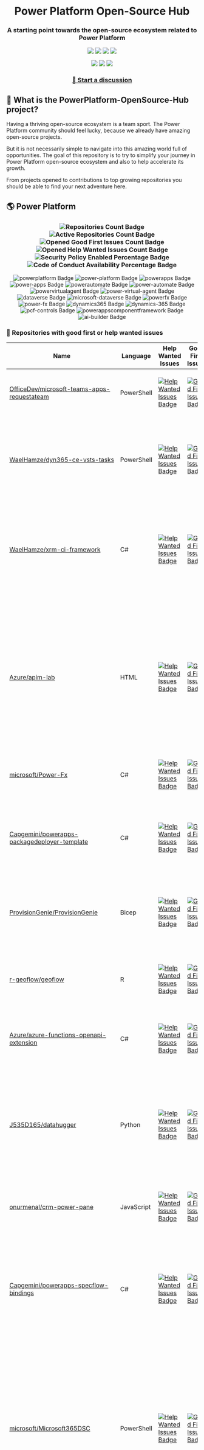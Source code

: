 <p align="center">
    <h1 align="center">
        Power Platform Open-Source Hub
    </h1>
    <h3 align="center">
        A starting point towards the open-source ecosystem related to Power Platform
    </h3>
</p>

<p align="center">
    <a href="https://github.com/rpothin/PowerPlatform-OpenSource-Hub/blob/main/LICENSE" alt="Repository License">
        <img src="https://img.shields.io/github/license/rpothin/PowerPlatform-OpenSource-Hub?color=yellow&label=License" /></a>
    <a href="#watchers" alt="Watchers">
        <img src="https://img.shields.io/github/watchers/rpothin/PowerPlatform-OpenSource-Hub?style=social" /></a>
    <a href="#forks" alt="Forks">
        <img src="https://img.shields.io/github/forks/rpothin/PowerPlatform-OpenSource-Hub?style=social" /></a>
    <a href="#stars" alt="Stars">
        <img src="https://img.shields.io/github/stars/rpothin/PowerPlatform-OpenSource-Hub?style=social" /></a>
</p>

<p align="center">
    <a href="https://github.com/rpothin/PowerPlatform-OpenSource-Hub/actions/workflows/update-github-repositories-details.yml" alt="Update repositories details">
        <img src="https://github.com/rpothin/PowerPlatform-OpenSource-Hub/actions/workflows/update-github-repositories-details.yml/badge.svg" /></a>
    <a href="https://github.com/rpothin/PowerPlatform-OpenSource-Hub/actions/workflows/update-readme-with-github-repositories-details.yml" alt="Update README">
        <img src="https://github.com/rpothin/PowerPlatform-OpenSource-Hub/actions/workflows/update-readme-with-github-repositories-details.yml/badge.svg" /></a>
    <a href="https://github.com/rpothin/PowerPlatform-OpenSource-Hub/actions/workflows/pages/pages-build-deployment" alt="Update website">
        <img src="https://github.com/rpothin/PowerPlatform-OpenSource-Hub/actions/workflows/pages/pages-build-deployment/badge.svg" /></a>
</p>

<h3 align="center">
  <a href="https://github.com/rpothin/PowerPlatform-OpenSource-Hub/discussions/new/choose">📢 Start a discussion</a>
</h3>

## 🏡 What is the PowerPlatform-OpenSource-Hub project?

Having a thriving open-source ecosystem is a team sport.
The Power Platform community should feel lucky, because we already have amazing open-source projects.

But it is not necessarily simple to navigate into this amazing world full of opportunities.
The goal of this repository is to try to simplify your journey in Power Platform open-source ecosystem and also to help accelerate its growth.

From projects opened to contributions to top growing repositories you should be able to find your next adventure here.

## 🌎 Power Platform 

<!--START_SECTION:summary-->
<h3 align='center'>
  <img alt='Repositories Count Badge' src='https://img.shields.io/badge/Repositories-197-602890'>
  <img alt='Active Repositories Count Badge' src='https://img.shields.io/badge/Active_Repositories-108-A24FBF'>
  <img alt='Opened Good First Issues Count Badge' src='https://img.shields.io/badge/Good_First_Issues-16-green'>
  <img alt='Opened Help Wanted Issues Count Badge' src='https://img.shields.io/badge/Help_Wanted_Issues-17-blue'>
  <br/>
  <img alt='Security Policy Enabled Percentage Badge' src='https://img.shields.io/badge/Security_Policy_Enabled_Percentage-21-orange'>
  <img alt='Code of Conduct Availability Percentage Badge' src='https://img.shields.io/badge/Code_of_Conduct_Availability_Percentage-29-9F2B63'>
</h3>

<p align='center'>
  <img alt='powerplatform Badge' src='https://img.shields.io/badge/powerplatform-B29E15'>
  <img alt='power-platform Badge' src='https://img.shields.io/badge/power--platform-B31541'>
  <img alt='powerapps Badge' src='https://img.shields.io/badge/powerapps-E5EFA5'>
  <img alt='power-apps Badge' src='https://img.shields.io/badge/power--apps-690901'>
  <img alt='powerautomate Badge' src='https://img.shields.io/badge/powerautomate-2DA799'>
  <img alt='power-automate Badge' src='https://img.shields.io/badge/power--automate-EFC926'>
  <img alt='powervirtualagent Badge' src='https://img.shields.io/badge/powervirtualagent-153A81'>
  <img alt='power-virtual-agent Badge' src='https://img.shields.io/badge/power--virtual--agent-758A5F'>
  <img alt='dataverse Badge' src='https://img.shields.io/badge/dataverse-35A35F'>
  <img alt='microsoft-dataverse Badge' src='https://img.shields.io/badge/microsoft--dataverse-E8DD64'>
  <img alt='powerfx Badge' src='https://img.shields.io/badge/powerfx-F20944'>
  <img alt='power-fx Badge' src='https://img.shields.io/badge/power--fx-C32B1B'>
  <img alt='dynamics365 Badge' src='https://img.shields.io/badge/dynamics365-CBED4C'>
  <img alt='dynamics-365 Badge' src='https://img.shields.io/badge/dynamics--365-73AEEB'>
  <img alt='pcf-controls Badge' src='https://img.shields.io/badge/pcf--controls-8A752F'>
  <img alt='powerappscomponentframework Badge' src='https://img.shields.io/badge/powerappscomponentframework-4E57F9'>
  <img alt='ai-builder Badge' src='https://img.shields.io/badge/ai--builder-8EAB81'>
</p>
<!--END_SECTION:summary-->

### 💭 Repositories with good first or help wanted issues

<!--START_SECTION:repositories-opened-to-contribution-->
|Name|Language|Help Wanted Issues|Good First Issues|Topics|
|----|--------|------------------|-----------------|------|
|[OfficeDev/microsoft-teams-apps-requestateam](https://github.com/OfficeDev/microsoft-teams-apps-requestateam)|PowerShell|[![Help Wanted Issues Badge](https://img.shields.io/badge/30-blue)](https://github.com/OfficeDev/microsoft-teams-apps-requestateam/labels/help%20wanted)|[![Good First Issues Badge](https://img.shields.io/badge/17-green)](https://github.com/OfficeDev/microsoft-teams-apps-requestateam/labels/good%20first%20issue)|![microsoft Badge](https://img.shields.io/badge/microsoft-28E39E) ![microsoftteams Badge](https://img.shields.io/badge/microsoftteams-9BD06D) ![powerapps Badge](https://img.shields.io/badge/powerapps-E21AB4) ![powerautomate Badge](https://img.shields.io/badge/powerautomate-F8F106) ![logicapps Badge](https://img.shields.io/badge/logicapps-F1B723) ![azure Badge](https://img.shields.io/badge/azure-6C41FD)|
|[WaelHamze/dyn365-ce-vsts-tasks](https://github.com/WaelHamze/dyn365-ce-vsts-tasks)|PowerShell|[![Help Wanted Issues Badge](https://img.shields.io/badge/30-blue)](https://github.com/WaelHamze/dyn365-ce-vsts-tasks/labels/help%20wanted)|[![Good First Issues Badge](https://img.shields.io/badge/0-green)](https://github.com/WaelHamze/dyn365-ce-vsts-tasks/labels/good%20first%20issue)|![devops Badge](https://img.shields.io/badge/devops-5CB2D3) ![continuous-integration Badge](https://img.shields.io/badge/continuous--integration-72EC68) ![continuous-delivery Badge](https://img.shields.io/badge/continuous--delivery-879847) ![continuous-deployment Badge](https://img.shields.io/badge/continuous--deployment-C9403E) ![dynamics-365 Badge](https://img.shields.io/badge/dynamics--365-6EFC2F) ![powershell Badge](https://img.shields.io/badge/powershell-6477AA) ![msdyn365 Badge](https://img.shields.io/badge/msdyn365-EDB5CB) ![crm Badge](https://img.shields.io/badge/crm-BBDACB) ![dynamics Badge](https://img.shields.io/badge/dynamics-74A9C0) ![build-automation Badge](https://img.shields.io/badge/build--automation-12D392) ![release-automation Badge](https://img.shields.io/badge/release--automation-2E6985)|
|[WaelHamze/xrm-ci-framework](https://github.com/WaelHamze/xrm-ci-framework)|C#|[![Help Wanted Issues Badge](https://img.shields.io/badge/11-blue)](https://github.com/WaelHamze/xrm-ci-framework/labels/help%20wanted)|[![Good First Issues Badge](https://img.shields.io/badge/0-green)](https://github.com/WaelHamze/xrm-ci-framework/labels/good%20first%20issue)|![devops Badge](https://img.shields.io/badge/devops-69F1D3) ![continuous-integration Badge](https://img.shields.io/badge/continuous--integration-1E48F9) ![continuous-delivery Badge](https://img.shields.io/badge/continuous--delivery-31E8EE) ![continuous-deployment Badge](https://img.shields.io/badge/continuous--deployment-4FAEF3) ![crm Badge](https://img.shields.io/badge/crm-B4FE69) ![dynamics Badge](https://img.shields.io/badge/dynamics-B27F6E) ![msdyn365 Badge](https://img.shields.io/badge/msdyn365-D63AA7) ![dynamics-365 Badge](https://img.shields.io/badge/dynamics--365-8E5C8B) ![powershell Badge](https://img.shields.io/badge/powershell-DD6753) ![scripts Badge](https://img.shields.io/badge/scripts-E1D0C2) ![build-automation Badge](https://img.shields.io/badge/build--automation-371C6E) ![release-automation Badge](https://img.shields.io/badge/release--automation-18F1DA)|
|[Azure/apim-lab](https://github.com/Azure/apim-lab)|HTML|[![Help Wanted Issues Badge](https://img.shields.io/badge/4-blue)](https://github.com/Azure/apim-lab/labels/help%20wanted)|[![Good First Issues Badge](https://img.shields.io/badge/5-green)](https://github.com/Azure/apim-lab/labels/good%20first%20issue)|![api-rest Badge](https://img.shields.io/badge/api--rest-58EFAB) ![api-management Badge](https://img.shields.io/badge/api--management-D57CA8) ![oauth2 Badge](https://img.shields.io/badge/oauth2-1ED095) ![azure-api-management Badge](https://img.shields.io/badge/azure--api--management-67034D) ![json-api Badge](https://img.shields.io/badge/json--api-15C77B) ![azure-active-directory Badge](https://img.shields.io/badge/azure--active--directory-6BD2A7) ![key-vault Badge](https://img.shields.io/badge/key--vault-9EEA95) ![managed-identities Badge](https://img.shields.io/badge/managed--identities-E871FE) ![microsoft Badge](https://img.shields.io/badge/microsoft-96AC34) ![powerapps Badge](https://img.shields.io/badge/powerapps-ECC366) ![ci-cd Badge](https://img.shields.io/badge/ci--cd-702EF3) ![azure-devops Badge](https://img.shields.io/badge/azure--devops-3A9A0C) ![azure-resource-manager Badge](https://img.shields.io/badge/azure--resource--manager-6337A3) ![api-gateway Badge](https://img.shields.io/badge/api--gateway-A2E0EF) ![api-documentation Badge](https://img.shields.io/badge/api--documentation-0160A1) ![swagger Badge](https://img.shields.io/badge/swagger-5D8F3F) ![openapi Badge](https://img.shields.io/badge/openapi-43800E) ![azure-resource-templates Badge](https://img.shields.io/badge/azure--resource--templates-28A24A)|
|[microsoft/Power-Fx](https://github.com/microsoft/Power-Fx)|C#|[![Help Wanted Issues Badge](https://img.shields.io/badge/0-blue)](https://github.com/microsoft/Power-Fx/labels/help%20wanted)|[![Good First Issues Badge](https://img.shields.io/badge/8-green)](https://github.com/microsoft/Power-Fx/labels/good%20first%20issue)|![power-fx Badge](https://img.shields.io/badge/power--fx-583EFA) ![powerfx Badge](https://img.shields.io/badge/powerfx-C130DC)|
|[Capgemini/powerapps-packagedeployer-template](https://github.com/Capgemini/powerapps-packagedeployer-template)|C#|[![Help Wanted Issues Badge](https://img.shields.io/badge/0-blue)](https://github.com/Capgemini/powerapps-packagedeployer-template/labels/help%20wanted)|[![Good First Issues Badge](https://img.shields.io/badge/5-green)](https://github.com/Capgemini/powerapps-packagedeployer-template/labels/good%20first%20issue)|![dyanmics-365 Badge](https://img.shields.io/badge/dyanmics--365-5F0C09) ![dynamics Badge](https://img.shields.io/badge/dynamics-54E9D8) ![dynamics-crm Badge](https://img.shields.io/badge/dynamics--crm-4A43C3) ![alm Badge](https://img.shields.io/badge/alm-786B25) ![continuous-deployment Badge](https://img.shields.io/badge/continuous--deployment-A544A0) ![continuous-delivery Badge](https://img.shields.io/badge/continuous--delivery-2E7238) ![powerapps Badge](https://img.shields.io/badge/powerapps-56DF20) ![package-deployer Badge](https://img.shields.io/badge/package--deployer-8148F1) ![power-apps Badge](https://img.shields.io/badge/power--apps-D95BED) ![power-platform Badge](https://img.shields.io/badge/power--platform-57B6A8) ![microsoft Badge](https://img.shields.io/badge/microsoft-DCA771)|
|[ProvisionGenie/ProvisionGenie](https://github.com/ProvisionGenie/ProvisionGenie)|Bicep|[![Help Wanted Issues Badge](https://img.shields.io/badge/3-blue)](https://github.com/ProvisionGenie/ProvisionGenie/labels/help%20wanted)|[![Good First Issues Badge](https://img.shields.io/badge/2-green)](https://github.com/ProvisionGenie/ProvisionGenie/labels/good%20first%20issue)|![microsoftteams Badge](https://img.shields.io/badge/microsoftteams-677C3D) ![powerplatform Badge](https://img.shields.io/badge/powerplatform-9371E6) ![logicapps Badge](https://img.shields.io/badge/logicapps-ED30DB) ![microsoft-teams Badge](https://img.shields.io/badge/microsoft--teams-261E51) ![azure Badge](https://img.shields.io/badge/azure-600E25) ![microsoft Badge](https://img.shields.io/badge/microsoft-CE710D) ![hacktoberfest Badge](https://img.shields.io/badge/hacktoberfest-605758)|
|[r-geoflow/geoflow](https://github.com/r-geoflow/geoflow)|R|[![Help Wanted Issues Badge](https://img.shields.io/badge/5-blue)](https://github.com/r-geoflow/geoflow/labels/help%20wanted)|[![Good First Issues Badge](https://img.shields.io/badge/0-green)](https://github.com/r-geoflow/geoflow/labels/good%20first%20issue)|![r Badge](https://img.shields.io/badge/r-279E0F) ![geospatial Badge](https://img.shields.io/badge/geospatial-D8E301) ![spatial Badge](https://img.shields.io/badge/spatial-5AB60D) ![workflow Badge](https://img.shields.io/badge/workflow-7B03C1) ![data Badge](https://img.shields.io/badge/data-ADB339) ![metadata Badge](https://img.shields.io/badge/metadata-433048) ![fair Badge](https://img.shields.io/badge/fair-DCD227) ![inspire Badge](https://img.shields.io/badge/inspire-34EE37) ![iso Badge](https://img.shields.io/badge/iso-B4A2F5) ![ogc Badge](https://img.shields.io/badge/ogc-E6BB2E) ![orchestrator Badge](https://img.shields.io/badge/orchestrator-FCEFE6) ![zenodo Badge](https://img.shields.io/badge/zenodo-442C02) ![dataverse Badge](https://img.shields.io/badge/dataverse-45B100) ![postgis Badge](https://img.shields.io/badge/postgis-E284B3) ![ocs Badge](https://img.shields.io/badge/ocs-8434C6)|
|[Azure/azure-functions-openapi-extension](https://github.com/Azure/azure-functions-openapi-extension)|C#|[![Help Wanted Issues Badge](https://img.shields.io/badge/0-blue)](https://github.com/Azure/azure-functions-openapi-extension/labels/help%20wanted)|[![Good First Issues Badge](https://img.shields.io/badge/4-green)](https://github.com/Azure/azure-functions-openapi-extension/labels/good%20first%20issue)|![azure-functions Badge](https://img.shields.io/badge/azure--functions-97162A) ![swagger-ui Badge](https://img.shields.io/badge/swagger--ui-B17A92) ![hacktoberfest Badge](https://img.shields.io/badge/hacktoberfest-599F44) ![azure Badge](https://img.shields.io/badge/azure-984875) ![openapi Badge](https://img.shields.io/badge/openapi-D67440) ![power-platform Badge](https://img.shields.io/badge/power--platform-7BD5D5)|
|[J535D165/datahugger](https://github.com/J535D165/datahugger)|Python|[![Help Wanted Issues Badge](https://img.shields.io/badge/4-blue)](https://github.com/J535D165/datahugger/labels/help%20wanted)|[![Good First Issues Badge](https://img.shields.io/badge/0-green)](https://github.com/J535D165/datahugger/labels/good%20first%20issue)|![scientific Badge](https://img.shields.io/badge/scientific-E63917) ![scientific-data Badge](https://img.shields.io/badge/scientific--data-008180) ![cli Badge](https://img.shields.io/badge/cli-12ABB7) ![data Badge](https://img.shields.io/badge/data-AF50ED) ![dataverse Badge](https://img.shields.io/badge/dataverse-748EA0) ![dryad Badge](https://img.shields.io/badge/dryad-2A1590) ![figshare Badge](https://img.shields.io/badge/figshare-0D911B) ![github Badge](https://img.shields.io/badge/github-F10E43) ![python Badge](https://img.shields.io/badge/python-BFDDC5) ![repository Badge](https://img.shields.io/badge/repository-10D4EA) ![research Badge](https://img.shields.io/badge/research-A9538F) ![research-data-management Badge](https://img.shields.io/badge/research--data--management-F7DD1B) ![science Badge](https://img.shields.io/badge/science-4BDF0C) ![utrecht-university Badge](https://img.shields.io/badge/utrecht--university-98933A) ![zenodo Badge](https://img.shields.io/badge/zenodo-32AB5C) ![datacite Badge](https://img.shields.io/badge/datacite-ABBD68) ![dataone Badge](https://img.shields.io/badge/dataone-FBF7ED) ![mendeley-data Badge](https://img.shields.io/badge/mendeley--data-B4E124) ![rdm Badge](https://img.shields.io/badge/rdm-1E3395)|
|[onurmenal/crm-power-pane](https://github.com/onurmenal/crm-power-pane)|JavaScript|[![Help Wanted Issues Badge](https://img.shields.io/badge/1-blue)](https://github.com/onurmenal/crm-power-pane/labels/help%20wanted)|[![Good First Issues Badge](https://img.shields.io/badge/3-green)](https://github.com/onurmenal/crm-power-pane/labels/good%20first%20issue)|![dynamics-crm Badge](https://img.shields.io/badge/dynamics--crm-323CBA) ![dynamics-365 Badge](https://img.shields.io/badge/dynamics--365-2127EB) ![browser-extension Badge](https://img.shields.io/badge/browser--extension-816D80) ![crm Badge](https://img.shields.io/badge/crm-148AA2)|
|[Capgemini/powerapps-specflow-bindings](https://github.com/Capgemini/powerapps-specflow-bindings)|C#|[![Help Wanted Issues Badge](https://img.shields.io/badge/0-blue)](https://github.com/Capgemini/powerapps-specflow-bindings/labels/help%20wanted)|[![Good First Issues Badge](https://img.shields.io/badge/4-green)](https://github.com/Capgemini/powerapps-specflow-bindings/labels/good%20first%20issue)|![dynamics-365 Badge](https://img.shields.io/badge/dynamics--365-2A327C) ![dynamics Badge](https://img.shields.io/badge/dynamics-44CFBD) ![dynamics-crm Badge](https://img.shields.io/badge/dynamics--crm-ED24AB) ![specflow Badge](https://img.shields.io/badge/specflow-0C26C4) ![automated-testing Badge](https://img.shields.io/badge/automated--testing-840886) ![automated-tests Badge](https://img.shields.io/badge/automated--tests-88F40A) ![ui-testing Badge](https://img.shields.io/badge/ui--testing-40E6EF) ![xrm Badge](https://img.shields.io/badge/xrm-FCED79) ![powerapps Badge](https://img.shields.io/badge/powerapps-475E76) ![cds Badge](https://img.shields.io/badge/cds-1161C3) ![bindings Badge](https://img.shields.io/badge/bindings-418457) ![specflow-steps Badge](https://img.shields.io/badge/specflow--steps-A03E89) ![test-automation Badge](https://img.shields.io/badge/test--automation-BEA3CB) ![testing Badge](https://img.shields.io/badge/testing-F3BD69) ![specflow-bindings Badge](https://img.shields.io/badge/specflow--bindings-069F84) ![uci Badge](https://img.shields.io/badge/uci-E2F920) ![power-apps Badge](https://img.shields.io/badge/power--apps-06E9C1) ![power-platform Badge](https://img.shields.io/badge/power--platform-0B8716) ![microsoft Badge](https://img.shields.io/badge/microsoft-DB7742)|
|[microsoft/Microsoft365DSC](https://github.com/microsoft/Microsoft365DSC)|PowerShell|[![Help Wanted Issues Badge](https://img.shields.io/badge/3-blue)](https://github.com/microsoft/Microsoft365DSC/labels/help%20wanted)|[![Good First Issues Badge](https://img.shields.io/badge/0-green)](https://github.com/microsoft/Microsoft365DSC/labels/good%20first%20issue)|![microsoft365 Badge](https://img.shields.io/badge/microsoft365-399237) ![powershell Badge](https://img.shields.io/badge/powershell-E6AC79) ![monitoring Badge](https://img.shields.io/badge/monitoring-965BFA) ![desiredstateconfiguration Badge](https://img.shields.io/badge/desiredstateconfiguration-FFEB9D) ![configuration-as-code Badge](https://img.shields.io/badge/configuration--as--code-A0597D) ![devops Badge](https://img.shields.io/badge/devops-22F551) ![office365 Badge](https://img.shields.io/badge/office365-251598) ![sharepoint Badge](https://img.shields.io/badge/sharepoint-32F6EA) ![onedrive Badge](https://img.shields.io/badge/onedrive-C0898F) ![powerplatform Badge](https://img.shields.io/badge/powerplatform-697EA8) ![teams Badge](https://img.shields.io/badge/teams-468E54) ![microsoft Badge](https://img.shields.io/badge/microsoft-46D713) ![securityandcompliance Badge](https://img.shields.io/badge/securityandcompliance-F60CC1) ![skypeforbusiness Badge](https://img.shields.io/badge/skypeforbusiness-66ACD7) ![azuread Badge](https://img.shields.io/badge/azuread-DF8E10) ![exchangeonline Badge](https://img.shields.io/badge/exchangeonline-C8259A) ![intune Badge](https://img.shields.io/badge/intune-D6F848) ![hacktoberfest Badge](https://img.shields.io/badge/hacktoberfest-356E5C)|
|[Capgemini/powerapps-project-template](https://github.com/Capgemini/powerapps-project-template)|C#|[![Help Wanted Issues Badge](https://img.shields.io/badge/0-blue)](https://github.com/Capgemini/powerapps-project-template/labels/help%20wanted)|[![Good First Issues Badge](https://img.shields.io/badge/3-green)](https://github.com/Capgemini/powerapps-project-template/labels/good%20first%20issue)|![powerapps Badge](https://img.shields.io/badge/powerapps-9F0593) ![power-apps Badge](https://img.shields.io/badge/power--apps-68C2AB) ![dynamics-365 Badge](https://img.shields.io/badge/dynamics--365-D7D234) ![dynamics Badge](https://img.shields.io/badge/dynamics-0C1017) ![dynamics-crm Badge](https://img.shields.io/badge/dynamics--crm-37EAB9) ![powerplatform Badge](https://img.shields.io/badge/powerplatform-B74B18) ![power-platform Badge](https://img.shields.io/badge/power--platform-2D1F3E) ![yeoman-generator Badge](https://img.shields.io/badge/yeoman--generator-E21A23) ![microsoft Badge](https://img.shields.io/badge/microsoft-ACDBDB)|
|[Capgemini/xrm-datamigration](https://github.com/Capgemini/xrm-datamigration)|C#|[![Help Wanted Issues Badge](https://img.shields.io/badge/0-blue)](https://github.com/Capgemini/xrm-datamigration/labels/help%20wanted)|[![Good First Issues Badge](https://img.shields.io/badge/2-green)](https://github.com/Capgemini/xrm-datamigration/labels/good%20first%20issue)|![power-apps Badge](https://img.shields.io/badge/power--apps-800BA8) ![power-platform Badge](https://img.shields.io/badge/power--platform-AC76CC) ![dynamics-365 Badge](https://img.shields.io/badge/dynamics--365-B9AC7C) ![dynamics-crm Badge](https://img.shields.io/badge/dynamics--crm-3DB133) ![dynamics Badge](https://img.shields.io/badge/dynamics-0E12BC) ![common-data-service Badge](https://img.shields.io/badge/common--data--service-367695) ![cds Badge](https://img.shields.io/badge/cds-261825) ![microsoft Badge](https://img.shields.io/badge/microsoft-45C4BF) ![powerplatform Badge](https://img.shields.io/badge/powerplatform-EEB9F2)|
|[ewingjm/development-hub](https://github.com/ewingjm/development-hub)|C#|[![Help Wanted Issues Badge](https://img.shields.io/badge/0-blue)](https://github.com/ewingjm/development-hub/labels/help%20wanted)|[![Good First Issues Badge](https://img.shields.io/badge/2-green)](https://github.com/ewingjm/development-hub/labels/good%20first%20issue)|![powerapps Badge](https://img.shields.io/badge/powerapps-A750BD) ![powerapps-solutions Badge](https://img.shields.io/badge/powerapps--solutions-46470B) ![powerplatform Badge](https://img.shields.io/badge/powerplatform-6AA7CF) ![dynamics Badge](https://img.shields.io/badge/dynamics-355EC1) ![dynamics-crm Badge](https://img.shields.io/badge/dynamics--crm-2728D3) ![dynamics365 Badge](https://img.shields.io/badge/dynamics365-9EE93A) ![dynamics-365 Badge](https://img.shields.io/badge/dynamics--365-C2FC54) ![dynamics-crm-online Badge](https://img.shields.io/badge/dynamics--crm--online-A6198A) ![common-data-service Badge](https://img.shields.io/badge/common--data--service-A773D3) ![cds Badge](https://img.shields.io/badge/cds-4C4F60) ![ci Badge](https://img.shields.io/badge/ci-EE1480) ![continuous-integration Badge](https://img.shields.io/badge/continuous--integration-231C40) ![devops Badge](https://img.shields.io/badge/devops-089E2E) ![azure-devops Badge](https://img.shields.io/badge/azure--devops-6385E5)|
|[scottdurow/dataverse-gen](https://github.com/scottdurow/dataverse-gen)|TypeScript|[![Help Wanted Issues Badge](https://img.shields.io/badge/2-blue)](https://github.com/scottdurow/dataverse-gen/labels/help%20wanted)|[![Good First Issues Badge](https://img.shields.io/badge/0-green)](https://github.com/scottdurow/dataverse-gen/labels/good%20first%20issue)|![cds Badge](https://img.shields.io/badge/cds-7EB414) ![codegen Badge](https://img.shields.io/badge/codegen-2DDF69) ![common-data-service Badge](https://img.shields.io/badge/common--data--service-0B6EC8) ![dataverse Badge](https://img.shields.io/badge/dataverse-C9F353)|
|[OliverFlint/XrmTypesGen](https://github.com/OliverFlint/XrmTypesGen)|TypeScript|[![Help Wanted Issues Badge](https://img.shields.io/badge/2-blue)](https://github.com/OliverFlint/XrmTypesGen/labels/help%20wanted)|[![Good First Issues Badge](https://img.shields.io/badge/0-green)](https://github.com/OliverFlint/XrmTypesGen/labels/good%20first%20issue)|![dynmaics Badge](https://img.shields.io/badge/dynmaics-1573C8) ![356 Badge](https://img.shields.io/badge/356-2C9950) ![typescript Badge](https://img.shields.io/badge/typescript-C4F8EB) ![javascript Badge](https://img.shields.io/badge/javascript-1C5BE8) ![dataverse Badge](https://img.shields.io/badge/dataverse-2DD237) ![powerapps Badge](https://img.shields.io/badge/powerapps-A73116) ![dynamics-365 Badge](https://img.shields.io/badge/dynamics--365-29480A)|
|[pnp/provision-assist-m365](https://github.com/pnp/provision-assist-m365)|PowerShell|[![Help Wanted Issues Badge](https://img.shields.io/badge/1-blue)](https://github.com/pnp/provision-assist-m365/labels/help%20wanted)|[![Good First Issues Badge](https://img.shields.io/badge/1-green)](https://github.com/pnp/provision-assist-m365/labels/good%20first%20issue)|![microsoftteams Badge](https://img.shields.io/badge/microsoftteams-FDAEA5) ![powerapps Badge](https://img.shields.io/badge/powerapps-ED409E) ![powerapps-solutions Badge](https://img.shields.io/badge/powerapps--solutions-A871F6) ![sharepoint Badge](https://img.shields.io/badge/sharepoint-6D52E3) ![azureautomation Badge](https://img.shields.io/badge/azureautomation-1228EE) ![logicapps Badge](https://img.shields.io/badge/logicapps-F58F98) ![powerautomate Badge](https://img.shields.io/badge/powerautomate-D79E38) ![powershell Badge](https://img.shields.io/badge/powershell-98E298) ![provisioning Badge](https://img.shields.io/badge/provisioning-EBE0CD)|
|[microsoft/powercat-creator-kit](https://github.com/microsoft/powercat-creator-kit)|CSS|[![Help Wanted Issues Badge](https://img.shields.io/badge/0-blue)](https://github.com/microsoft/powercat-creator-kit/labels/help%20wanted)|[![Good First Issues Badge](https://img.shields.io/badge/2-green)](https://github.com/microsoft/powercat-creator-kit/labels/good%20first%20issue)|![pcf Badge](https://img.shields.io/badge/pcf-7EEED7) ![powerapps Badge](https://img.shields.io/badge/powerapps-0D3103)|
|[scottdurow/RibbonWorkbench](https://github.com/scottdurow/RibbonWorkbench)|JavaScript|[![Help Wanted Issues Badge](https://img.shields.io/badge/1-blue)](https://github.com/scottdurow/RibbonWorkbench/labels/help%20wanted)|[![Good First Issues Badge](https://img.shields.io/badge/0-green)](https://github.com/scottdurow/RibbonWorkbench/labels/good%20first%20issue)|![dynamics365 Badge](https://img.shields.io/badge/dynamics365-9CFDA2)|
|[shashisadasivan/SSD365VSAddIn](https://github.com/shashisadasivan/SSD365VSAddIn)|C#|[![Help Wanted Issues Badge](https://img.shields.io/badge/0-blue)](https://github.com/shashisadasivan/SSD365VSAddIn/labels/help%20wanted)|[![Good First Issues Badge](https://img.shields.io/badge/1-green)](https://github.com/shashisadasivan/SSD365VSAddIn/labels/good%20first%20issue)|![d365fo Badge](https://img.shields.io/badge/d365fo-548F86) ![d365 Badge](https://img.shields.io/badge/d365-38D513) ![visual-studio-extension Badge](https://img.shields.io/badge/visual--studio--extension-742252) ![dynamics-365 Badge](https://img.shields.io/badge/dynamics--365-9C2365)|
|[abvogel/Microsoft.Xrm.DevOps.Data](https://github.com/abvogel/Microsoft.Xrm.DevOps.Data)|C#|[![Help Wanted Issues Badge](https://img.shields.io/badge/0-blue)](https://github.com/abvogel/Microsoft.Xrm.DevOps.Data/labels/help%20wanted)|[![Good First Issues Badge](https://img.shields.io/badge/1-green)](https://github.com/abvogel/Microsoft.Xrm.DevOps.Data/labels/good%20first%20issue)|![dynamics-crm Badge](https://img.shields.io/badge/dynamics--crm-3A373E) ![c-sharp Badge](https://img.shields.io/badge/c--sharp-590CD0) ![dynamics Badge](https://img.shields.io/badge/dynamics-89EC84) ![dynamics-365 Badge](https://img.shields.io/badge/dynamics--365-6702E6) ![dynamics-crm-online Badge](https://img.shields.io/badge/dynamics--crm--online-68FE9C) ![devops-tools Badge](https://img.shields.io/badge/devops--tools-BEE0E6) ![data-migration-tool Badge](https://img.shields.io/badge/data--migration--tool-A790B3) ![crm-configuration-migration Badge](https://img.shields.io/badge/crm--configuration--migration-B8E6AE) ![package-deployer Badge](https://img.shields.io/badge/package--deployer-902A39) ![crm-package-deployer Badge](https://img.shields.io/badge/crm--package--deployer-6311AC)|
|[OGcanviz/ChartComponents](https://github.com/OGcanviz/ChartComponents)||[![Help Wanted Issues Badge](https://img.shields.io/badge/0-blue)](https://github.com/OGcanviz/ChartComponents/labels/help%20wanted)|[![Good First Issues Badge](https://img.shields.io/badge/1-green)](https://github.com/OGcanviz/ChartComponents/labels/good%20first%20issue)|![powerapps Badge](https://img.shields.io/badge/powerapps-CC96BE) ![office365 Badge](https://img.shields.io/badge/office365-A29130) ![powerplatform Badge](https://img.shields.io/badge/powerplatform-84BC9F) ![charts Badge](https://img.shields.io/badge/charts-191CF4) ![graphs Badge](https://img.shields.io/badge/graphs-9E2C79) ![svg Badge](https://img.shields.io/badge/svg-BC8A30) ![components Badge](https://img.shields.io/badge/components-DB5B7D)|
|[PowerPlatformAF/PowerPlatformAF](https://github.com/PowerPlatformAF/PowerPlatformAF)||[![Help Wanted Issues Badge](https://img.shields.io/badge/1-blue)](https://github.com/PowerPlatformAF/PowerPlatformAF/labels/help%20wanted)|[![Good First Issues Badge](https://img.shields.io/badge/0-green)](https://github.com/PowerPlatformAF/PowerPlatformAF/labels/good%20first%20issue)|![powerplatform Badge](https://img.shields.io/badge/powerplatform-ED9457) ![powerapps Badge](https://img.shields.io/badge/powerapps-0F428F) ![powerbi Badge](https://img.shields.io/badge/powerbi-4458D8) ![powerautomate Badge](https://img.shields.io/badge/powerautomate-2D44BC) ![powervirtualagent Badge](https://img.shields.io/badge/powervirtualagent-EDA657) ![dynamics365 Badge](https://img.shields.io/badge/dynamics365-E628AA) ![microsoft Badge](https://img.shields.io/badge/microsoft-432DB8)|
|[MscrmTools/XrmToolBox](https://github.com/MscrmTools/XrmToolBox)|C#|[![Help Wanted Issues Badge](https://img.shields.io/badge/1-blue)](https://github.com/MscrmTools/XrmToolBox/labels/help%20wanted)|[![Good First Issues Badge](https://img.shields.io/badge/0-green)](https://github.com/MscrmTools/XrmToolBox/labels/good%20first%20issue)|![xrmtoolbox Badge](https://img.shields.io/badge/xrmtoolbox-FEE419) ![microsoft-dynamics-crm Badge](https://img.shields.io/badge/microsoft--dynamics--crm-8B1212) ![cds Badge](https://img.shields.io/badge/cds-18234F) ![powerapps Badge](https://img.shields.io/badge/powerapps-648F2D) ![microsoft-dynamics Badge](https://img.shields.io/badge/microsoft--dynamics-1C3FB1) ![microsoft-dataverse Badge](https://img.shields.io/badge/microsoft--dataverse-1B3804)|
|[Power-Maverick/PCF-CustomControlBuilder](https://github.com/Power-Maverick/PCF-CustomControlBuilder)|C#|[![Help Wanted Issues Badge](https://img.shields.io/badge/1-blue)](https://github.com/Power-Maverick/PCF-CustomControlBuilder/labels/help%20wanted)|[![Good First Issues Badge](https://img.shields.io/badge/0-green)](https://github.com/Power-Maverick/PCF-CustomControlBuilder/labels/good%20first%20issue)|![xrmtoolbox Badge](https://img.shields.io/badge/xrmtoolbox-548B76) ![cds Badge](https://img.shields.io/badge/cds-EEFDD1) ![powerapps Badge](https://img.shields.io/badge/powerapps-A319EB) ![dynamics-365 Badge](https://img.shields.io/badge/dynamics--365-B40480) ![pcf Badge](https://img.shields.io/badge/pcf-898C74) ![custom-controls Badge](https://img.shields.io/badge/custom--controls-CB6526) ![powerappscomponentframework Badge](https://img.shields.io/badge/powerappscomponentframework-7F3235)|
|[IQSS/dataverse-client-r](https://github.com/IQSS/dataverse-client-r)|R|[![Help Wanted Issues Badge](https://img.shields.io/badge/1-blue)](https://github.com/IQSS/dataverse-client-r/labels/help%20wanted)|[![Good First Issues Badge](https://img.shields.io/badge/0-green)](https://github.com/IQSS/dataverse-client-r/labels/good%20first%20issue)|![dataverse Badge](https://img.shields.io/badge/dataverse-D45FA5) ![sword Badge](https://img.shields.io/badge/sword-9C33BD) ![r Badge](https://img.shields.io/badge/r-A19129) ![cran Badge](https://img.shields.io/badge/cran-AE955E) ![data Badge](https://img.shields.io/badge/data-44E027) ![data-deposit Badge](https://img.shields.io/badge/data--deposit-6D0BD2) ![dataverse-api Badge](https://img.shields.io/badge/dataverse--api-B8A0DE)|
<!--END_SECTION:repositories-opened-to-contribution-->

### 🚀 Top 10 growing repositories

<!--START_SECTION:top-growing-repositories-->
|Name|Language|Stars|Watchers|Topics|
|----|--------|-----|--------|------|
|[rajyraman/Personal-View-to-System-View](https://github.com/rajyraman/Personal-View-to-System-View)|JavaScript|![Stars Badge](https://img.shields.io/badge/13-yellow)|![Watchers Badge](https://img.shields.io/badge/4-orange)|![dynamics-crm Badge](https://img.shields.io/badge/dynamics--crm-E4E36D) ![dynamics-365 Badge](https://img.shields.io/badge/dynamics--365-1F5B46)|
|[Azure-Samples/copilot-sap-sales-order-verification](https://github.com/Azure-Samples/copilot-sap-sales-order-verification)||![Stars Badge](https://img.shields.io/badge/0-yellow)|![Watchers Badge](https://img.shields.io/badge/10-orange)|![azure-openai Badge](https://img.shields.io/badge/azure--openai-5C7E05) ![copilot-chat Badge](https://img.shields.io/badge/copilot--chat-BDA382) ![power-automate Badge](https://img.shields.io/badge/power--automate-BDC6C4) ![sap-abap Badge](https://img.shields.io/badge/sap--abap-CAAA4C) ![sap-on-azure Badge](https://img.shields.io/badge/sap--on--azure-C33491)|
|[microsoft/Power-Fx](https://github.com/microsoft/Power-Fx)|C#|![Stars Badge](https://img.shields.io/badge/3141-yellow)|![Watchers Badge](https://img.shields.io/badge/116-orange)|![power-fx Badge](https://img.shields.io/badge/power--fx-8DC433) ![powerfx Badge](https://img.shields.io/badge/powerfx-F0ADB4)|
|[microsoft/Microsoft365DSC](https://github.com/microsoft/Microsoft365DSC)|PowerShell|![Stars Badge](https://img.shields.io/badge/1443-yellow)|![Watchers Badge](https://img.shields.io/badge/77-orange)|![microsoft365 Badge](https://img.shields.io/badge/microsoft365-F04F9A) ![powershell Badge](https://img.shields.io/badge/powershell-FEBAE4) ![monitoring Badge](https://img.shields.io/badge/monitoring-F20EAE) ![desiredstateconfiguration Badge](https://img.shields.io/badge/desiredstateconfiguration-3DBB7E) ![configuration-as-code Badge](https://img.shields.io/badge/configuration--as--code-961919) ![devops Badge](https://img.shields.io/badge/devops-02D913) ![office365 Badge](https://img.shields.io/badge/office365-D762AE) ![sharepoint Badge](https://img.shields.io/badge/sharepoint-FA95FE) ![onedrive Badge](https://img.shields.io/badge/onedrive-5E1C1E) ![powerplatform Badge](https://img.shields.io/badge/powerplatform-9995BE) ![teams Badge](https://img.shields.io/badge/teams-50D4C6) ![microsoft Badge](https://img.shields.io/badge/microsoft-477744) ![securityandcompliance Badge](https://img.shields.io/badge/securityandcompliance-72696E) ![skypeforbusiness Badge](https://img.shields.io/badge/skypeforbusiness-A6D7ED) ![azuread Badge](https://img.shields.io/badge/azuread-6C30A7) ![exchangeonline Badge](https://img.shields.io/badge/exchangeonline-F67B44) ![intune Badge](https://img.shields.io/badge/intune-36E48E) ![hacktoberfest Badge](https://img.shields.io/badge/hacktoberfest-0EC61E)|
|[mbrg/power-pwn](https://github.com/mbrg/power-pwn)|Python|![Stars Badge](https://img.shields.io/badge/439-yellow)|![Watchers Badge](https://img.shields.io/badge/7-orange)|![defcon30 Badge](https://img.shields.io/badge/defcon30-F84DDF) ![pentesting Badge](https://img.shields.io/badge/pentesting-E3C904) ![redteam Badge](https://img.shields.io/badge/redteam-A0AF05) ![hacking Badge](https://img.shields.io/badge/hacking-081F37) ![defcon Badge](https://img.shields.io/badge/defcon-98D9E9) ![powerautomate Badge](https://img.shields.io/badge/powerautomate-EE5C04) ![roboticprocessautomation Badge](https://img.shields.io/badge/roboticprocessautomation-D263D4) ![rpa Badge](https://img.shields.io/badge/rpa-3F19F2) ![lowcode Badge](https://img.shields.io/badge/lowcode-04DDE6) ![nocode Badge](https://img.shields.io/badge/nocode-6ACD41) ![bhusa Badge](https://img.shields.io/badge/bhusa-527430) ![m365 Badge](https://img.shields.io/badge/m365-CB31B9) ![microsoft365 Badge](https://img.shields.io/badge/microsoft365-D96B3C) ![powerapps Badge](https://img.shields.io/badge/powerapps-47FF64) ![blackhat2023 Badge](https://img.shields.io/badge/blackhat2023-3493D4) ![hacking-tool Badge](https://img.shields.io/badge/hacking--tool-DA8DB9) ![hackingtool Badge](https://img.shields.io/badge/hackingtool-3B96C1) ![redteamer Badge](https://img.shields.io/badge/redteamer-8B022D) ![redteaming Badge](https://img.shields.io/badge/redteaming-5C7F6F)|
|[sandroasp/Microsoft-Integration-and-Azure-Stencils-Pack-for-Visio](https://github.com/sandroasp/Microsoft-Integration-and-Azure-Stencils-Pack-for-Visio)|PowerShell|![Stars Badge](https://img.shields.io/badge/1413-yellow)|![Watchers Badge](https://img.shields.io/badge/119-orange)|![stencils Badge](https://img.shields.io/badge/stencils-895D93) ![stencils-pack Badge](https://img.shields.io/badge/stencils--pack-0332F0) ![mis-azure Badge](https://img.shields.io/badge/mis--azure-4ABAEE) ![support-stencils Badge](https://img.shields.io/badge/support--stencils-72C07E) ![systems-logo-stencils Badge](https://img.shields.io/badge/systems--logo--stencils-BB2CFD) ![sap-stencils Badge](https://img.shields.io/badge/sap--stencils-9838A1) ![integration Badge](https://img.shields.io/badge/integration-AAE850) ![azure Badge](https://img.shields.io/badge/azure-A20911) ![power-platform Badge](https://img.shields.io/badge/power--platform-E77630) ![office-365 Badge](https://img.shields.io/badge/office--365-C0916B) ![visio Badge](https://img.shields.io/badge/visio-D5EF8C) ![resizable-visio-shapes Badge](https://img.shields.io/badge/resizable--visio--shapes-BCF7A5) ![shapes Badge](https://img.shields.io/badge/shapes-464AD3) ![mis-devices-stencils Badge](https://img.shields.io/badge/mis--devices--stencils-A04FEF) ![office Badge](https://img.shields.io/badge/office-1F4BCA)|
|[pnp/powerplatform-samples](https://github.com/pnp/powerplatform-samples)||![Stars Badge](https://img.shields.io/badge/147-yellow)|![Watchers Badge](https://img.shields.io/badge/22-orange)|![powerapps Badge](https://img.shields.io/badge/powerapps-56D5CA) ![powerfx Badge](https://img.shields.io/badge/powerfx-2C6453) ![powervirtualagent Badge](https://img.shields.io/badge/powervirtualagent-771A98) ![powerautomate Badge](https://img.shields.io/badge/powerautomate-897D32) ![powerpages Badge](https://img.shields.io/badge/powerpages-D284A8) ![powerpageshackathon Badge](https://img.shields.io/badge/powerpageshackathon-CCF0EE) ![hacktoberfest Badge](https://img.shields.io/badge/hacktoberfest-2F5474)|
|[microsoft/powercat-creator-kit](https://github.com/microsoft/powercat-creator-kit)|CSS|![Stars Badge](https://img.shields.io/badge/287-yellow)|![Watchers Badge](https://img.shields.io/badge/32-orange)|![pcf Badge](https://img.shields.io/badge/pcf-6FDD3C) ![powerapps Badge](https://img.shields.io/badge/powerapps-59DEFB)|
|[modery/PowerDocu](https://github.com/modery/PowerDocu)|C#|![Stars Badge](https://img.shields.io/badge/386-yellow)|![Watchers Badge](https://img.shields.io/badge/27-orange)|![powerautomate Badge](https://img.shields.io/badge/powerautomate-A3EC68) ![documentation Badge](https://img.shields.io/badge/documentation-DC4461) ![documentation-generator Badge](https://img.shields.io/badge/documentation--generator-54BEC4) ![powerplatform Badge](https://img.shields.io/badge/powerplatform-6FB85F) ![microsoftflow Badge](https://img.shields.io/badge/microsoftflow-DF7E23) ![powerapps Badge](https://img.shields.io/badge/powerapps-681D28)|
|[microsoft/PowerApps-Samples](https://github.com/microsoft/PowerApps-Samples)|C#|![Stars Badge](https://img.shields.io/badge/1423-yellow)|![Watchers Badge](https://img.shields.io/badge/115-orange)|![dataverse Badge](https://img.shields.io/badge/dataverse-9C5CEC) ![dynamics-365 Badge](https://img.shields.io/badge/dynamics--365-360AD7) ![dynamics365 Badge](https://img.shields.io/badge/dynamics365-777E7B) ![microsoft-dataverse Badge](https://img.shields.io/badge/microsoft--dataverse-1AB6A6) ![pcf-controls Badge](https://img.shields.io/badge/pcf--controls-D30BBE) ![power-apps Badge](https://img.shields.io/badge/power--apps-040E2F) ![power-platform Badge](https://img.shields.io/badge/power--platform-8C9668) ![powerapps Badge](https://img.shields.io/badge/powerapps-1A53CE) ![powerappscomponentframework Badge](https://img.shields.io/badge/powerappscomponentframework-69A719) ![powerplatform Badge](https://img.shields.io/badge/powerplatform-DE1131) ![ai-builder Badge](https://img.shields.io/badge/ai--builder-C7FBD8) ![power-pages Badge](https://img.shields.io/badge/power--pages-4C0AC2)|
<!--END_SECTION:top-growing-repositories-->

### 📝 Complementary details

- The referenced repositories here respect the following criteria:
   - having at least one of the monitored topics
   - having at least 10 stars or at least 10 watchers
   - having been updated in the last 6 months
   - is not archived
- The summary badges and the list of repositories with good first or help wanted issues is updated daily
    - Active repositories where updated in the last 30 days
- The list of top 10 growing repositories is updated every Monday based on growth measured in a 7-day period (*based on a snapshot from previous Monday*). And the growth indicator is the sum of the number of stars and the number of watchers.

## ❗ Code of Conduct

I, **Raphael Pothin** ([@rpothin](https://github.com/rpothin)), as creator of this project, am dedicated to providing a welcoming, diverse, and harrassment-free experience for everyone.
I expect everyone visiting or participating in this project to abide by the following [**Code of Conduct**](CODE_OF_CONDUCT.md).
Please read it.

## 📝 License

All files in this repository are subject to the [MIT](LICENSE) license.
































































































































































































































































































































































































































































































































































































